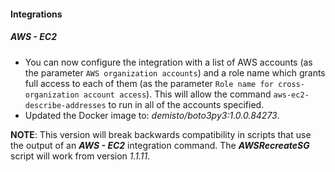 
#### Integrations

##### AWS - EC2

- You can now configure the integration with a list of AWS accounts (as the parameter `AWS organization accounts`) and a role name which grants full access to each of them (as the parameter `Role name for cross-organization account access`). This will allow the command `aws-ec2-describe-addresses` to run in all of the accounts specified.
- Updated the Docker image to: *demisto/boto3py3:1.0.0.84273*.

**NOTE**: This version will break backwards compatibility in scripts that use the output of an ***AWS - EC2*** integration command. The ***AWSRecreateSG*** script will work from version *1.1.11*.
